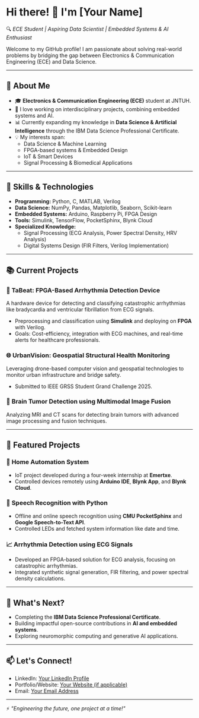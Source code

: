 # Hi there! 👋 I'm [Your Name]  
🔍 *ECE Student | Aspiring Data Scientist | Embedded Systems & AI Enthusiast*  

Welcome to my GitHub profile! I am passionate about solving real-world problems by bridging the gap between Electronics & Communication Engineering (ECE) and Data Science.  

---

## 🚀 About Me
- 🎓 **Electronics & Communication Engineering (ECE)** student at JNTUH.  
- 🤖 I love working on interdisciplinary projects, combining embedded systems and AI.  
- 📊 Currently expanding my knowledge in **Data Science & Artificial Intelligence** through the IBM Data Science Professional Certificate.  
- 💡 My interests span:
  - Data Science & Machine Learning
  - FPGA-based systems & Embedded Design
  - IoT & Smart Devices
  - Signal Processing & Biomedical Applications  

---

## 🔧 Skills & Technologies  
- **Programming:** Python, C, MATLAB, Verilog  
- **Data Science:** NumPy, Pandas, Matplotlib, Seaborn, Scikit-learn  
- **Embedded Systems:** Arduino, Raspberry Pi, FPGA Design  
- **Tools:** Simulink, TensorFlow, PocketSphinx, Blynk Cloud  
- **Specialized Knowledge:**  
  - Signal Processing (ECG Analysis, Power Spectral Density, HRV Analysis)  
  - Digital Systems Design (FIR Filters, Verilog Implementation)  

---

## 📚 Current Projects  
### 🎯 **TaBeat: FPGA-Based Arrhythmia Detection Device**  
A hardware device for detecting and classifying catastrophic arrhythmias like bradycardia and ventricular fibrillation from ECG signals.  
- Preprocessing and classification using **Simulink** and deploying on **FPGA** with Verilog.  
- Goals: Cost-efficiency, integration with ECG machines, and real-time alerts for healthcare professionals.  

### 🌐 **UrbanVision: Geospatial Structural Health Monitoring**  
Leveraging drone-based computer vision and geospatial technologies to monitor urban infrastructure and bridge safety.  
- Submitted to IEEE GRSS Student Grand Challenge 2025.  

### 🧠 **Brain Tumor Detection using Multimodal Image Fusion**  
Analyzing MRI and CT scans for detecting brain tumors with advanced image processing and fusion techniques.  

---

## 📂 Featured Projects  
### 🏡 **Home Automation System**  
- IoT project developed during a four-week internship at **Emertxe**.  
- Controlled devices remotely using **Arduino IDE**, **Blynk App**, and **Blynk Cloud**.

### 💬 **Speech Recognition with Python**  
- Offline and online speech recognition using **CMU PocketSphinx** and **Google Speech-to-Text API**.  
- Controlled LEDs and fetched system information like date and time.  

### 📈 **Arrhythmia Detection using ECG Signals**  
- Developed an FPGA-based solution for ECG analysis, focusing on catastrophic arrhythmias.  
- Integrated synthetic signal generation, FIR filtering, and power spectral density calculations.  

---

## 🌱 What's Next?  
- Completing the **IBM Data Science Professional Certificate**.  
- Building impactful open-source contributions in **AI and embedded systems**.  
- Exploring neuromorphic computing and generative AI applications.  

---

## 📫 Let's Connect!  
- LinkedIn: [Your LinkedIn Profile](#)  
- Portfolio/Website: [Your Website (if applicable)](#)  
- Email: [Your Email Address](#)

---

⚡ *"Engineering the future, one project at a time!"*
